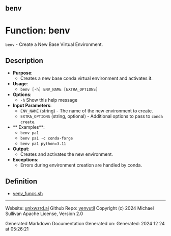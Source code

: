 ## benv
# Function: benv
`benv` - Create a New Base Virtual Environment.
## Description
- **Purpose**: 
  - Creates a new base conda virtual environment and activates it.
- **Usage**: 
  - `benv [-h] ENV_NAME [EXTRA_OPTIONS]`
- **Options**: 
  - `-h`   Show this help message
- **Input Parameters**: 
  - `ENV_NAME` (string) - The name of the new environment to create.
  - `EXTRA_OPTIONS` (string, optional) - Additional options to pass to `conda create`.
- ** Examples**: 
  - `benv pa1`
  - `benv pa1 -c conda-forge`
  - `benv pa1 python=3.11`
- **Output**: 
  - Creates and activates the new environment.
- **Exceptions**: 
  - Errors during environment creation are handled by conda.

## Definition 

* [venv_funcs.sh](../venv_funcs_sh.md)
---

Website: [unixwzrd.ai](https://unixwzrd.ai)
Github Repo: [venvutil](https://github.com/unixwzrd/venvutil)
Copyright (c) 2024 Michael Sullivan
Apache License, Version 2.0

Generated Markdown Documentation
Generated on: Generated: 2024 12 24 at 05:26:21
